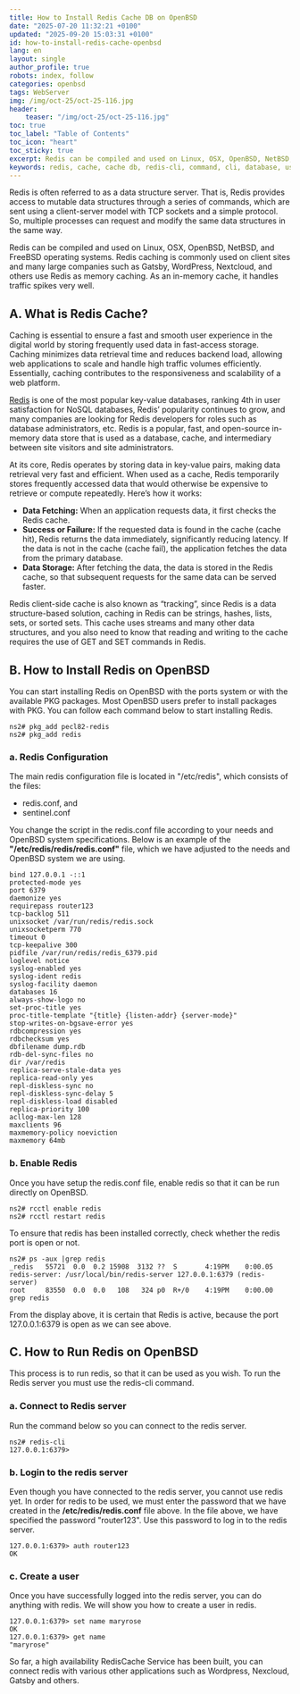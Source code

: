 ```yaml
---
title: How to Install Redis Cache DB on OpenBSD
date: "2025-07-20 11:32:21 +0100"
updated: "2025-09-20 15:03:31 +0100"
id: how-to-install-redis-cache-openbsd
lang: en
layout: single
author_profile: true
robots: index, follow
categories: openbsd
tags: WebServer
img: /img/oct-25/oct-25-116.jpg
header: 
    teaser: "/img/oct-25/oct-25-116.jpg"
toc: true
toc_label: "Table of Contents"
toc_icon: "heart"
toc_sticky: true
excerpt: Redis can be compiled and used on Linux, OSX, OpenBSD, NetBSD, and FreeBSD. Redis' caching method is used in Gatsby and client sites like WordPress, Nextcloud, and others. As an in-memory cache, it handles traffic spikes very well.
keywords: redis, cache, cache db, redis-cli, command, cli, database, user, openbsd, freebsd
---
```


Redis is often referred to as a data structure server. That is, Redis provides access to mutable data structures through a series of commands, which are sent using a client-server model with TCP sockets and a simple protocol. So, multiple processes can request and modify the same data structures in the same way.

Redis can be compiled and used on Linux, OSX, OpenBSD, NetBSD, and FreeBSD operating systems. Redis caching is commonly used on client sites and many large companies such as Gatsby, WordPress, Nextcloud, and others use Redis as memory caching. As an in-memory cache, it handles traffic spikes very well.

## A. What is Redis Cache?

Caching is essential to ensure a fast and smooth user experience in the digital world by storing frequently used data in fast-access storage. Caching minimizes data retrieval time and reduces backend load, allowing web applications to scale and handle high traffic volumes efficiently. Essentially, caching contributes to the responsiveness and scalability of a web platform.

[Redis](https://www.liquidweb.com/blog/redis-as-cache/#:~:text=Redis,%20while%20capable%20of%20functioning,the%20performance%20of%20your%20website) is one of the most popular key-value databases, ranking 4th in user satisfaction for NoSQL databases, Redis’ popularity continues to grow, and many companies are looking for Redis developers for roles such as database administrators, etc. Redis is a popular, fast, and open-source in-memory data store that is used as a database, cache, and intermediary between site visitors and site administrators.

At its core, Redis operates by storing data in key-value pairs, making data retrieval very fast and efficient. When used as a cache, Redis temporarily stores frequently accessed data that would otherwise be expensive to retrieve or compute repeatedly. Here’s how it works:
- **Data Fetching:** When an application requests data, it first checks the Redis cache.
- **Success or Failure:** If the requested data is found in the cache (cache hit), Redis returns the data immediately, significantly reducing latency. If the data is not in the cache (cache fail), the application fetches the data from the primary database.
- **Data Storage:** After fetching the data, the data is stored in the Redis cache, so that subsequent requests for the same data can be served faster.

Redis client-side cache is also known as “tracking”, since Redis is a data structure-based solution, caching in Redis can be strings, hashes, lists, sets, or sorted sets. This cache uses streams and many other data structures, and you also need to know that reading and writing to the cache requires the use of GET and SET commands in Redis.

## B. How to Install Redis on OpenBSD
You can start installing Redis on OpenBSD with the ports system or with the available PKG packages. Most OpenBSD users prefer to install packages with PKG. You can follow each command below to start installing Redis.

```
ns2# pkg_add pecl82-redis
ns2# pkg_add redis
```
### a. Redis Configuration
The main redis configuration file is located in "/etc/redis", which consists of the files:
- redis.conf, and
- sentinel.conf

You change the script in the redis.conf file according to your needs and OpenBSD system specifications. Below is an example of the **"/etc/redis/redis/redis.conf"** file, which we have adjusted to the needs and OpenBSD system we are using.

```
bind 127.0.0.1 -::1
protected-mode yes
port 6379
daemonize yes
requirepass router123
tcp-backlog 511
unixsocket /var/run/redis/redis.sock
unixsocketperm 770
timeout 0
tcp-keepalive 300
pidfile /var/run/redis/redis_6379.pid
loglevel notice
syslog-enabled yes
syslog-ident redis
syslog-facility daemon
databases 16
always-show-logo no
set-proc-title yes
proc-title-template "{title} {listen-addr} {server-mode}"
stop-writes-on-bgsave-error yes
rdbcompression yes
rdbchecksum yes
dbfilename dump.rdb
rdb-del-sync-files no
dir /var/redis
replica-serve-stale-data yes
replica-read-only yes
repl-diskless-sync no
repl-diskless-sync-delay 5
repl-diskless-load disabled
replica-priority 100
acllog-max-len 128
maxclients 96
maxmemory-policy noeviction
maxmemory 64mb
```

### b. Enable Redis
Once you have setup the redis.conf file, enable redis so that it can be run directly on OpenBSD.

```
ns2# rcctl enable redis
ns2# rcctl restart redis
```
To ensure that redis has been installed correctly, check whether the redis port is open or not.

```
ns2# ps -aux |grep redis
_redis   55721  0.0  0.2 15908  3132 ??  S       4:19PM    0:00.05 redis-server: /usr/local/bin/redis-server 127.0.0.1:6379 (redis-server)
root     83550  0.0  0.0   108   324 p0  R+/0    4:19PM    0:00.00 grep redis
```
From the display above, it is certain that Redis is active, because the port 127.0.0.1:6379 is open as we can see above.

## C. How to Run Redis on OpenBSD
This process is to run redis, so that it can be used as you wish. To run the Redis server you must use the redis-cli command.

### a. Connect to Redis server
Run the command below so you can connect to the redis server.

```
ns2# redis-cli
127.0.0.1:6379>
```

### b. Login to the redis server
Even though you have connected to the redis server, you cannot use redis yet. In order for redis to be used, we must enter the password that we have created in the **/etc/redis/redis.conf** file above. In the file above, we have specified the password "router123". Use this password to log in to the redis server.

```
127.0.0.1:6379> auth router123
OK
```

### c. Create a user
Once you have successfully logged into the redis server, you can do anything with redis. We will show you how to create a user in redis.

```
127.0.0.1:6379> set name maryrose
OK
127.0.0.1:6379> get name
"maryrose"
```
So far, a high availability RedisCache Service has been built, you can connect redis with various other applications such as Wordpress, Nexcloud, Gatsby and others.

